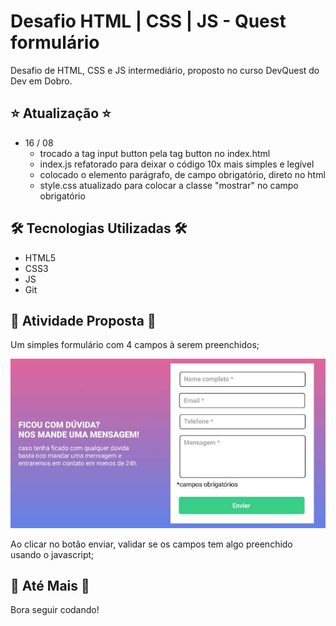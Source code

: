 # Desafio HTML | CSS | JS - Quest formulário
Desafio de HTML, CSS e JS intermediário, proposto no curso DevQuest do Dev em Dobro.

## ⭐ Atualização ⭐
- 16 / 08
    - trocado a tag input button pela tag button no index.html
    - index.js refatorado para deixar o código 10x mais simples e legível
    - colocado o elemento parágrafo, de campo obrigatório, direto no html
    - style.css atualizado para colocar a classe "mostrar" no campo obrigatório

## 🛠 Tecnologias Utilizadas 🛠
- HTML5
- CSS3
- JS
- Git

## 🧩 Atividade Proposta 🧩
Um simples formulário com 4 campos à serem preenchidos;

<img src="./src/design/imagem-design-quest-formulario.jpg" alt="Imagem exemplo do resultado esperado do desafio">

Ao clicar no botão enviar, validar se os campos tem algo preenchido usando o javascript;

## 🦉 Até Mais 🦉
Bora seguir codando!